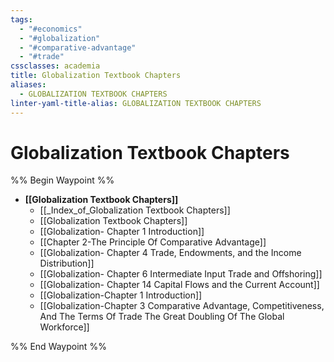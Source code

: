 ```yaml
---
tags:
  - "#economics"
  - "#globalization"
  - "#comparative-advantage"
  - "#trade"
cssclasses: academia
title: Globalization Textbook Chapters
aliases:
  - GLOBALIZATION TEXTBOOK CHAPTERS
linter-yaml-title-alias: GLOBALIZATION TEXTBOOK CHAPTERS
---
```


# Globalization Textbook Chapters

%% Begin Waypoint %%

- **[[Globalization Textbook Chapters]]**
	- [[_Index_of_Globalization Textbook Chapters]]
	- [[Globalization Textbook Chapters]]
	- [[Globalization- Chapter 1 Introduction]]
	- [[Chapter 2-The Principle Of Comparative Advantage]]
	- [[Globalization- Chapter 4 Trade,   Endowments,   and the Income Distribution]]
	- [[Globalization- Chapter 6 Intermediate Input Trade and Offshoring]]
	- [[Globalization- Chapter 14 Capital Flows and the Current Account]]
	- [[Globalization-Chapter 1 Introduction]]
	- [[Globalization-Chapter 3 Comparative Advantage,   Competitiveness,   And The Terms Of Trade The Great Doubling Of The Global Workforce]]

%% End Waypoint %%
